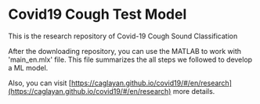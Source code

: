# Covid19 Cough Test Model 
This is the research repository of Covid-19 Cough Sound Classification 

After the downloading repository, you can use the MATLAB to work with 'main_en.mlx' file. This file summarizes the all steps we followed to develop a ML model.

Also, you can visit [https://caglayan.github.io/covid19/#/en/research](https://caglayan.github.io/covid19/#/en/research) more details.


